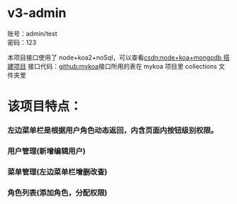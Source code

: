 # v3-admin

账号：admin/test  
密码：123

本项目接口使用了 node+koa2+noSql，可以查看[csdn:node+koa+mongodb 搭建项目](https://blog.csdn.net/Angely_cc/article/details/122503329)
接口代码：[github:mykoa](https://github.com/cc147151/mykoa)接口所用的表在 mykoa 项目里 collections 文件夹里

# 该项目特点：

### 左边菜单栏是根据用户角色动态返回，内含页面内按钮级别权限。

### 用户管理(新增编辑用户)

### 菜单管理(左边菜单栏增删改查)

### 角色列表(添加角色，分配权限)

